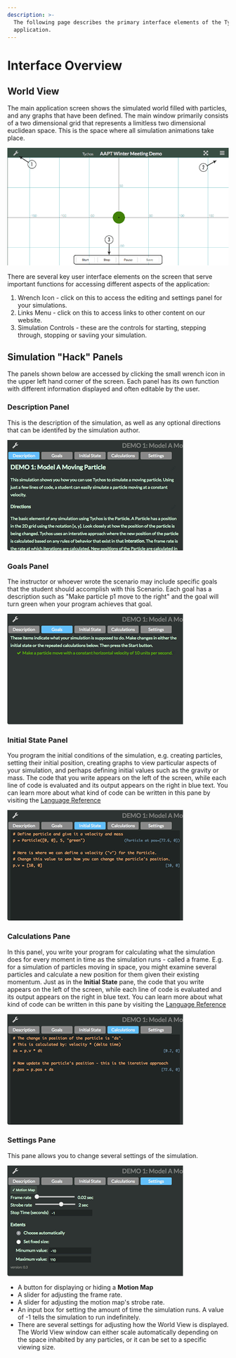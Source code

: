 ```yaml
---
description: >-
  The following page describes the primary interface elements of the Tychos
  application.
---
```


# Interface Overview

## World View

The main application screen shows the simulated world filled with particles, and any graphs that have been defined. The main window primarily consists of a two dimensional grid that represents a limitless two dimensional euclidean space. This is the space where all simulation animations take place.

![The Tychos World View](../../.gitbook/assets/ui_world_view%20%281%29.png)

There are several key user interface elements on the screen that serve important functions for accessing different aspects of the application:

1. Wrench Icon - click on this to access the editing and settings panel for your simulations.
2. Links Menu - click on this to access links to other content on our website.
3. Simulation Controls - these are the controls for starting, stepping through, stopping or saviing your simulation.

## Simulation "Hack" Panels

The panels shown below are accessed by clicking the small wrench icon in the upper left hand corner of the screen. Each panel has its own function with different information displayed and often editable by the user.

### **Description Panel**

This is the description of the simulation, as well as any optional directions that can be identifed by the simulation author.

![](../../.gitbook/assets/ui_desc_panel.png)

### Goals Panel

The instructor or whoever wrote the scenario may include specific goals that the student should accomplish with this Scenario. Each goal has a description such as "Make particle p1 move to the right" and the goal will turn green when your program achieves that goal.

![](../../.gitbook/assets/ui_goal_panel.png)

### Initial State Panel

You program the initial conditions of the simulation, e.g. creating particles, setting their initial position, creating graphs to view particular aspects of your simulation, and perhaps defining initial values such as the gravity or mass. The code that you write appears on the left of the screen, while each line of code is evaluated and its output appears on the right in blue text. You can learn more about what kind of code can be written in this pane by visiting the [Language Reference](../language-reference-api.md)

![](../../.gitbook/assets/ui_is_panel.png)

### Calculations Pane

In this panel, you write your program for calculating what the simulation does for every moment in time as the simulation runs - called a frame. E.g. for a simulation of particles moving in space, you might examine several particles and calculate a new position for them given their existing momentum. Just as in the **Initial State** pane, the code that you write appears on the left of the screen, while each line of code is evaluated and its output appears on the right in blue text. You can learn more about what kind of code can be written in this pane by visiting the [Language Reference](../language-reference-api.md)  


![](../../.gitbook/assets/ui_calc_panel.png)

### Settings Pane

This pane allows you to change several settings of the simulation.

![](../../.gitbook/assets/ui_settings_panel.png)

* A button for displaying or hiding a **Motion Map**
* A slider for adjusting the frame rate.
* A slider for adjusting the motion map's strobe rate.
* An input box for setting the amount of time the simulation runs. A value of -1 tells the simulation to run indefinitely.
* There are several settings for adjusting how the World View is displayed. The World View window can either scale automatically depending on the space inhabited by any particles, or it can be set to a specific viewing size.

